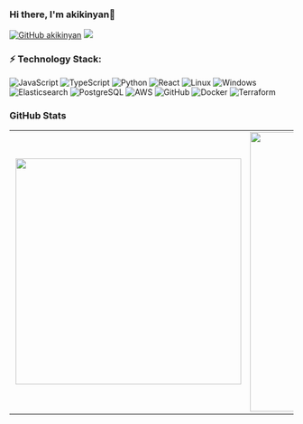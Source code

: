 ### Hi there, I'm akikinyan👋 <div align = 'right'>
[![GitHub akikinyan](https://img.shields.io/github/followers/akikinyan?label=follow&style=social)](https://github.com/akikinyan) ![](https://komarev.com/ghpvc/?username=akikinyan&color=yellow)
</div>


### ⚡ Technology Stack:

![JavaScript](https://img.shields.io/badge/Javascript-276DC3.svg?logo=javascript&style=flat)
![TypeScript](https://img.shields.io/badge/-TypeScript-007ACC.svg?logo=typescript&style=flat)
![Python](https://img.shields.io/badge/-Python-F9DC3E.svg?logo=python&style=flat)
![React](https://img.shields.io/badge/-React-555.svg?logo=react&style=flat)
![Linux](https://img.shields.io/badge/-Linux-6C6694.svg?logo=linux&style=flat)
![Windows](https://img.shields.io/badge/-Windows-0078D6.svg?logo=windows&style=flat)
![Elasticsearch](https://img.shields.io/badge/-Elasticsearch-005571.svg?logo=elasticsearch&style=flat)
![PostgreSQL](https://img.shields.io/badge/-PostgreSQL-336791.svg?logo=postgresql&style=flat)
![AWS](https://img.shields.io/badge/-Amazon%20AWS-232F3E.svg?logo=amazon-aws&style=flat)
![GitHub](https://img.shields.io/badge/-GitHub-181717.svg?logo=github&style=flat)
![Docker](https://img.shields.io/badge/-Docker-EEE.svg?logo=docker&style=flat)
![Terraform](https://img.shields.io/badge/-Terraform-007ACC?style=flat-square&logo=Terraform&logoColor=wite)


### GitHub Stats

<center>
  <table>
    <tr>
        <td><img width="400px" align="right" src="https://github-readme-stats.vercel.app/api/top-langs/?username=akikinyan"/></td>
        <td><img width="495px" align="left" src="https://github-readme-stats.vercel.app/api?username=akikinyan&count_private=true&show_icons=true" /></td>
    </tr>
  </table>
</center>